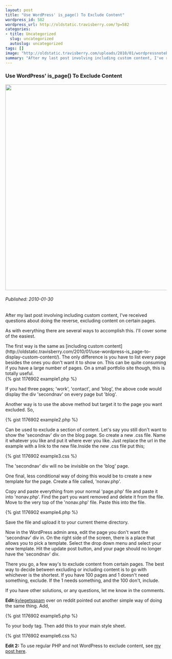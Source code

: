 ```yaml
--- 
layout: post
title: "Use WordPress' is_page() To Exclude Content"
wordpress_id: 582
wordpress_url: http://oldstatic.travisberry.com/?p=582
categories: 
- title: Uncategorized
  slug: uncategorized
  autoslug: uncategorized
tags: []
image: "http://oldstatic.travisberry.com/uploads/2010/01/wordpressnotebookcircle.jpg"
summary: "After my last post involving including custom content, I've received questions about doing the reverse, excluding content on certain pages. As with everything there are several ways to accomplish this. I'll cover some of the easiest."
---
```

<article class="post clearfix">
  <h3>Use WordPress' is_page() To Exclude Content</h3>
  <a href="http://www.flickr.com/photos/nbachiyski/2186228674/" class="postImageLink"><img src="http://oldstatic.travisberry.com/uploads/2010/01/wordpressnotebookcircle.jpg" alt="" class="thumbnail alignleft" width=640  /></a>
  <h6>Published: 2010-01-30</h6>

After my last post involving including custom content, I've received questions about doing the reverse, excluding content on certain pages.

As with everything there are several ways to accomplish this. I'll cover some of the easiest.
<div class="clearfix"></div>
The first way is the same as [including custom content](http://oldstatic.travisberry.com/2010/01/use-wordpress-is_page-to-display-custom-content/). The only difference is you have to list every page besides the ones you don't want it to show on. This can be quite consuming if you have a large number of pages. On a small portfolio site though, this is totally useful.

<div class="gistFallback">
{% gist 1176902 example1.php %}
</div>

If you had three pages; 'work', 'contact', and 'blog', the above code would display the div 'secondnav' on every page but 'blog'.

Another way is to use the above method but target it to the page you want excluded. So,

<div class="gistFallback">
{% gist 1176902 example2.php %}
</div>

Can be used to exclude a section of content. Let's say you still don't want to show the 'secondnav' div on the blog page. So create a new .css file. Name it whatever you like and put it where ever you like. Just replace the url in the example with a link to the new file.Inside the new .css file put this;

<div class="gistFallback">
{% gist 1176902 example3.css %}
</div>

The 'secondnav' div will no be invisible on the 'blog' page.

One final, less conditional way of doing this would be to create a new template for the page. Create a file called, 'nonav.php'.

Copy and paste everything from your normal 'page.php' file and paste it into 'nonav.php'. Find the part you want removed and delete it from the file. Move to the very top of the 'nonav.php' file. Paste this into the file.

<div class="gistFallback">
{% gist 1176902 example4.php %}
</div>

Save the file and upload it to your current theme directory.

Now in the WordPress admin area, edit the page you don't want the 'secondnav' div in. On the right side of the screen, there is a place that allows you to pick a template. Select the drop down menu and select your new template. Hit the update post button, and your page should no longer have the 'secondnav' div.

There you go, a few way's to exclude content from certain pages. The best way to decide between excluding or including content is to go with whichever is the shortest. If you have 100 pages and 1 doesn't need something, exclude. If the 1 needs something, and the 100 don't, include.

If you have other solutions, or any questions, let me know in the comments.

**Edit:**[kylegetsspam](http://www.reddit.com/user/kylegetsspam) over on reddit pointed out another simple way of doing the same thing. Add,

<div class="gistFallback">
{% gist 1176902 example5.php %}
</div>

To your body tag. Then add this to your main style sheet.

<div class="gistFallback">
{% gist 1176902 example6.css %}
</div>

**Edit 2:** To use regular PHP and not WordPress to exclude content, see [my post here](http://oldstatic.travisberry.com/2010/10/if-is_page-with-regular-php/).
</article>